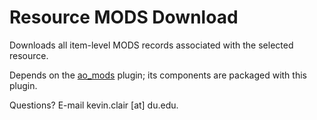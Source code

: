 # Resource MODS Download

Downloads all item-level MODS records associated with the selected resource.

Depends on the [ao_mods](http://github.com/duspeccoll/ao_mods) plugin; its components are packaged with this plugin.

Questions? E-mail kevin.clair [at] du.edu.
